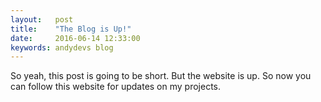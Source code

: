 ```yaml
---
layout:   post
title:    "The Blog is Up!"
date:     2016-06-14 12:33:00
keywords: andydevs blog
---
```


So yeah, this post is going to be short. But the website is up. So now you can follow this website for updates on my projects. 

<!-- You can also follow my [RSS]({{ site.url }}/feed.xml) or my [Twitter](http://www.twitter.com/{{ site.twitter_username }}). -->
